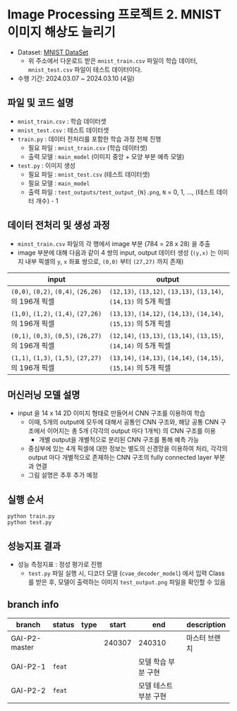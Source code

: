 # Image Processing 프로젝트 2. MNIST 이미지 해상도 늘리기
* Dataset: [MNIST DataSet](https://www.kaggle.com/datasets/oddrationale/mnist-in-csv/data)
  * 위 주소에서 다운로드 받은 ```mnist_train.csv``` 파일이 학습 데이터, ```mnist_test.csv``` 파일이 테스트 데이터이다.
* 수행 기간: 2024.03.07 ~ 2024.03.10 (4일)

## 파일 및 코드 설명
* ```mnist_train.csv``` : 학습 데이터셋
* ```mnist_test.csv``` : 테스트 데이터셋
* ```train.py``` : 데이터 전처리를 포함한 학습 과정 전체 진행
  * 필요 파일 : ```mnist_train.csv``` (학습 데이터셋)
  * 출력 모델 : ```main_model``` (이미지 중앙 + 모양 부분 예측 모델)
* ```test.py``` : 이미지 생성
  * 필요 파일 : ```mnist_test.csv``` (테스트 데이터셋)
  * 필요 모델 : ```main_model```
  * 출력 파일 : ```test_outputs/test_output_{N}.png```, ```N``` = 0, 1, ..., (테스트 데이터 개수) - 1

## 데이터 전처리 및 생성 과정
* ```minst_train.csv``` 파일의 각 행에서 image 부분 (784 = 28 x 28) 을 추출
* image 부분에 대해 다음과 같이 4 쌍의 input, output 데이터 생성 (```(y,x)``` 는 이미지 내부 픽셀의 ```y```, ```x``` 좌표 쌍으로, ```(0,0)``` 부터 ```(27,27)``` 까지 존재)

|input|output|
|---|---|
|```(0,0)```, ```(0,2)```, ```(0,4)```, ```(26,26)``` 의 196개 픽셀|```(12,13)```, ```(13,12)```, ```(13,13)```, ```(13,14)```, ```(14,13)``` 의 5개 픽셀|
|```(1,0)```, ```(1,2)```, ```(1,4)```, ```(27,26)``` 의 196개 픽셀|```(13,13)```, ```(14,12)```, ```(14,13)```, ```(14,14)```, ```(15,13)``` 의 5개 픽셀|
|```(0,1)```, ```(0,3)```, ```(0,5)```, ```(26,27)``` 의 196개 픽셀|```(12,14)```, ```(13,13)```, ```(13,14)```, ```(13,15)```, ```(14,14)``` 의 5개 픽셀|
|```(1,1)```, ```(1,3)```, ```(1,5)```, ```(27,27)``` 의 196개 픽셀|```(13,14)```, ```(14,13)```, ```(14,14)```, ```(14,15)```, ```(15,14)``` 의 5개 픽셀|

## 머신러닝 모델 설명
* input 을 14 x 14 2D 이미지 형태로 만들어서 CNN 구조를 이용하여 학습
  * 이때, 5개의 output에 모두에 대해서 공통인 CNN 구조와, 해당 공통 CNN 구조에서 이어지는 총 5개 (각각의 output 마다 1개씩) 의 CNN 구조를 이용
    * 개별 output을 개별적으로 분리된 CNN 구조를 통해 예측 가능
  * 중심부에 있는 4개 픽셀에 대한 정보는 별도의 신경망을 이용하여 처리, 각각의 output 마다 개별적으로 존재하는 CNN 구조의 fully connected layer 부분과 연결
  * 그림 설명은 추후 추가 예정

## 실행 순서
```
python train.py
python test.py
```

## 성능지표 결과
* 성능 측정지표 : 정성 평가로 진행
  * ```test.py``` 파일 실행 시, 디코더 모델 (```cvae_decoder_model```) 에서 입력 Class를 받은 후, 모델이 출력하는 이미지 ```test_output.png``` 파일을 확인할 수 있음

## branch info
|branch|status|type|start|end|description|
|---|---|---|---|---|---|
|GAI-P2-master|||240307|240310|마스터 브랜치|
|GAI-P2-1|```feat```|||모델 학습 부분 구현|
|GAI-P2-2|```feat```|||모델 테스트 부분 구현|
